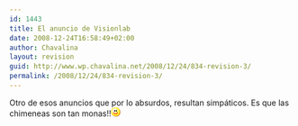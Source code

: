 ```yaml
---
id: 1443
title: El anuncio de Visionlab
date: 2008-12-24T16:58:49+02:00
author: Chavalina
layout: revision
guid: http://www.wp.chavalina.net/2008/12/24/834-revision-3/
permalink: /2008/12/24/834-revision-3/
---
```

Otro de esos anuncios que por lo absurdos, resultan simp&aacute;ticos. Es que las chimeneas son tan monas!!![emo](/imagenes/emoticonos/sonrisa.gif) 

<p class="imgcentro">
</p>